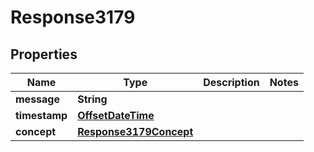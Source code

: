 
# Response3179

## Properties
Name | Type | Description | Notes
------------ | ------------- | ------------- | -------------
**message** | **String** |  | 
**timestamp** | [**OffsetDateTime**](OffsetDateTime.md) |  | 
**concept** | [**Response3179Concept**](Response3179Concept.md) |  | 



